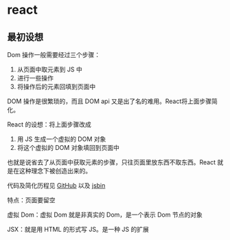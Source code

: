 # react

## 最初设想

Dom 操作一般需要经过三个步骤：

1. 从页面中取元素到 JS 中
2. 进行一些操作
3. 将操作后的元素回填到页面中

DOM 操作是很繁琐的，而且 DOM api 又是出了名的难用。React将上面步骤简化。

React 的设想：将上面步骤改成

1. 用 JS 生成一个虚拟的 DOM 对象
2. 将这个虚拟的 DOM 对象填回到页面中

也就是说省去了从页面中获取元素的步骤，只往页面里放东西不取东西。React 就是在这种理念下被创造出来的。

代码及简化历程见 [GitHub](https://github.com/zhangxin/react-demos/blob/master/script.js) 以及 [jsbin](http://js.jirengu.com/yuvuy/1/edit?html,js,output)



特点：页面要留空

虚拟 Dom：虚拟 Dom 就是非真实的 Dom，是一个表示 Dom 节点的对象

JSX：就是用 HTML 的形式写 JS。是一种 JS 的扩展